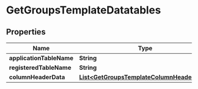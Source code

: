 # GetGroupsTemplateDatatables

## Properties
Name | Type | Description | Notes
------------ | ------------- | ------------- | -------------
**applicationTableName** | **String** |  |  [optional]
**registeredTableName** | **String** |  |  [optional]
**columnHeaderData** | [**List&lt;GetGroupsTemplateColumnHeaderData&gt;**](GetGroupsTemplateColumnHeaderData.md) |  |  [optional]
